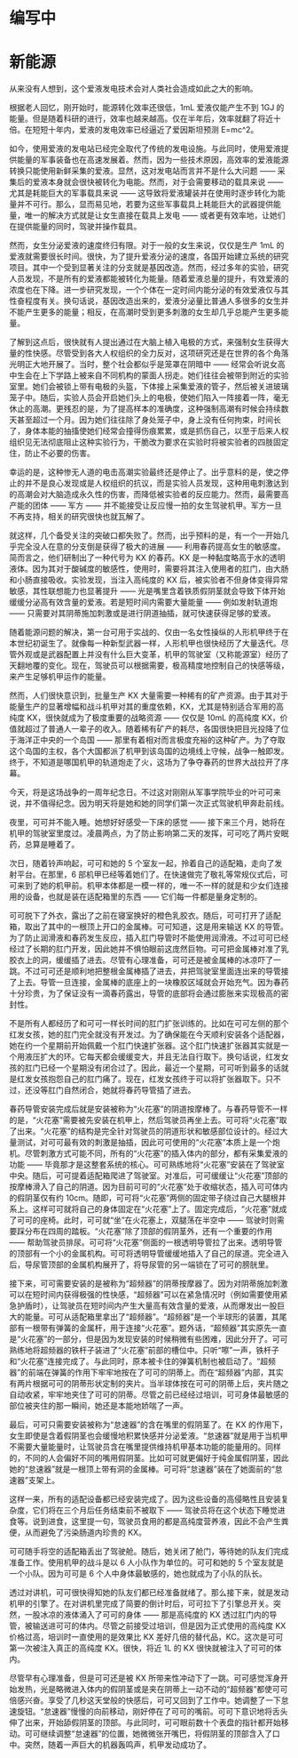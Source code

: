# 编写中
# 新能源
从来没有人想到，这个爱液发电技术会对人类社会造成如此之大的影响。

根据老人回忆，刚开始时，能源转化效率还很低，1mL 爱液仅能产生不到 1GJ 的能量。但是随着科研的进行，效率也越来越高。仅在半年后，效率就翻了将近十倍。在短短十年内，爱液的发电效率已经逼近了爱因斯坦预测 E=mc^2。

如今，使用爱液的发电站已经完全取代了传统的发电设施。与此同时，使用爱液提供能量的军事装备也在高速发展着。然而，因为一些技术原因，高效率的爱液能源转换只能使用新鲜采集的爱液。显然，这对发电站而言并不是什么大问题 —— 采集后的爱液本身就会很快被转化为电能。然而，对于会需要移动的载具来说 —— 尤其是耗能巨大的军事载具来说 —— 这导致将爱液罐装并在使用时逐步转化为能量并不可行。那么，显而易见地，若要为这些军事载具上耗能巨大的武器提供能量，唯一的解决方式就是让女生直接在载具上发电 —— 或者更有效率地，让她们在提供能量的同时，驾驶并操作载具。

然而，女生分泌爱液的速度终归有限。对于一般的女生来说，仅仅是生产 1mL 的爱液就需要很长时间。很快，为了提升爱液分泌的速度，各国开始建立系统的研究项目。其中一个受到显著关注的分支就是基因改造。然而，经过多年的实验，研究人员发现，不是所有的爱液都能被转化为能量。随着爱液总量的提升，有效爱液的浓度也在下降。进一步研究发现，一个个体在一定时间内能分泌的有效爱液仅与其性奋程度有关。换句话说，基因改造出来的，爱液分泌量比普通人多很多的女生并不能产生更多的能量；相反，在高潮时受到更多刺激的女生却几乎总能产生更多能量。

了解到这点后，很快就有人提出通过在大脑上植入电极的方式，来强制女生获得大量的性快感。尽管受到各大人权组织的全力反对，这项研究还是在世界的各个角落光明正大地开展了。当时，整个社会都似乎是笼罩在阴暗中 —— 经常会听说女高中生会在上下学路上被来自不同机构的蒙面人拐走。她们往往会被带到附近的实验室里。她们会被锁上带有电极的头盔，下体接上采集爱液的管子，然后被关进玻璃笼子中。随后，实验人员会开启她们头上的电极，使她们陷入一阵接着一阵，毫无休止的高潮。更残忍的是，为了提高样本的准确度，这种强制高潮有时候会持续数天甚至超过一个月。因为她们往往除了身处笼子中，身上没有任何拘束，时间长了，身体本能的抽搐使她们经常会撞得伤痕累累，或是抓伤自己，以至于后来人权组织见无法彻底阻止这种实验行为，干脆改为要求在实验时将被实验者的四肢固定住，防止不必要的伤害。

幸运的是，这种惨无人道的电击高潮实验最终还是停止了。出乎意料的是，使之停止的并不是良心发现或是人权组织的抗议，而是实验人员发现，这种用电刺激达到的高潮会对大脑造成永久性的伤害，而降低被实验者的反应能力。然而，最需要高产能的团体 —— 军方 —— 并不能接受让反应慢一拍的女生驾驶机甲。军方一旦不再支持，相关的研究很快也就瓦解了。

就这样，几个备受关注的突破口都失败了。然而，出乎预料的是，有一个一开始几乎完全没人在意的分支倒是获得了极大的进展 —— 利用春药提高女生的敏感度。简而言之，他们研制出了一种代号为 KX 的春药。KX 是一种黏度略高于水的透明液体。因为其对于酸碱度的敏感性，使用时，需要将其注入使用者的肛门，由大肠和小肠直接吸收。实验发现，当注入高纯度的 KX 后，被实验者不但身体变得异常敏感，其性联想能力也显著提升 —— 光是嘴里含着铁质假阴茎就会导致下体开始缓缓分泌高有效含量的爱液。若是短时间内需要大量能量 —— 例如发射轨道炮 —— 只需要对其阴蒂施加刺激或是进行阴道抽插，就可快速获得足够的爱液。

随着能源问题的解决，第一台可用于实战的、仅由一名女性操纵的人形机甲终于在本世纪初诞生了。就像每一种新型武器一样，人形机甲也很快经历了大量迭代。尽管外观或是武器配置上并没有什么巨大变革，机甲的驾驶室（又称能源室）经历了天翻地覆的变化。现在，驾驶员可以根据需要，极高精度地控制自己的快感等级，来产生足够机甲运作的能量。

然而，人们很快意识到，批量生产 KX 大量需要一种稀有的矿产资源。由于其对于能量生产的显著增幅和战斗机甲对其的重度依赖，KX，尤其是特别适合军用的高纯度 KX，很快就成为了极度重要的战略资源 —— 仅仅是 10mL 的高纯度 KX，价值就超过了普通人一辈子的收入。随着稀有矿产的耗尽，各国很快把目光投降了位于海洋正中央的一个岛国 —— 那里有着相对而言极度充裕的这种矿产。为了夺取这个岛国的主权，各个大国都派了机甲到该岛国的边境线上守候，战争一触即发。终于，不知道是哪国机甲的轨道炮走了火，这场为了争夺春药的世界大战拉开了序幕。

今天，将是这场战争的一周年纪念日。不过这对刚刚从军事学院毕业的叶可可来说，并不值得纪念。因为明天将是她和她的同学们第一次正式驾驶机甲奔赴前线。

夜里，可可并不能入睡。她想好好感受一下床的感觉 —— 接下来三个月，她将在机甲的驾驶室里度过。凌晨两点，为了防止影响第二天的发挥，可可吃了两片安眠药，总算是睡着了。

次日，随着铃声响起，可可和她的 5 个室友一起，拎着自己的适配箱，走向了发射平台。在那里，6 部机甲已经等着她们了。在快速做完了敬礼等常规仪式后，可可来到了她的机甲前。机甲本体都是一模一样的，唯一不一样的就是和少女们连接用的设备，也就是装在适配箱里的东西 —— 它们每一件都是量身定制的。

可可脱下了外衣，露出了之前在寝室换好的橙色乳胶衣。随后，可可打开了适配箱，取出了其中的一根顶上开口的金属棒。可可知道，这是用来输送 KX 的导管。为了防止润滑液和春药发生反应，插入肛门导管时不能使用润滑液。不过可可已经经过了长期的肛门开发，因此她并不惧怕眼前这庞然巨物。可可把金属棒对准了乳胶衣上的洞，缓缓插了进去。尽管有心理准备，可可还是被金属棒的冰凉吓了一跳。不过可可还是顺利地把整根金属棒插了进去，并把驾驶室里面连出来的导管接了上去。导管一旦连接，金属棒的底座上的一块橡胶区域就会开始充气。因为春药十分珍贵，为了保证没有一滴春药露出，导管的底部将会通过膨胀来实现极高的密封性。

不是所有人都经历了和可可一样长时间的肛门扩张训练的。比如在可可左侧的那个红发女孩，她的肛门完全就没有开发过。为了确保能在今天顺利安装各个适配器，她在约一个星期前开始佩戴一个肛门快速扩张器。这个肛门快速扩张器其实就是一个用液压扩大的环。它每天都会缓缓变大，并且无法自行取下。换句话说，红发女孩的肛门已经一个星期没有闭合过了。因此，最近一个星期，可可听到最多的话就是红发女孩抱怨自己的肛门痛了。现在，红发女孩终于可以将扩张器取下。只不过，还没等肛门自然闭合，她就将春药导管插了进去。

春药导管安装完成后就是安装被称为“火花塞”的阴道按摩棒了。与春药导管不一样的是，“火花塞”需要被先安装在机甲上，然后驾驶员再坐上去。可可将“火花塞”取了出来。“火花塞”的结构是完全针对驾驶员的阴道形状和敏感部位设计的。经过大量测试，对可可最有效的刺激是抽插，因此可可使用的“火花塞”本质上是一个炮机。尽管刺激方式可能不同，所有的“火花塞”的插入体内的部分，都有采集爱液的功能 —— 毕竟那才是这整套系统的核心。可可熟练地将“火花塞”安装在了驾驶室中央。随后，可可提着适配箱爬进了驾驶室。对准后，可可缓缓让“火花塞”顶部的按摩棒滑入了自己的阴道。因为目前可可的“火花塞”处于收缩状态，插入可可体内的假阴茎仅有约 10cm。随即，可可将“火花塞”两侧的固定带子绕过自己大腿根并系上。这样可可就将自己的身体固定在“火花塞”上了。固定完成后，“火花塞”就成了可可的座椅。此时，可可就“坐”在火花塞上，双腿荡在半空中 —— 驾驶时则需要踩分布在四周的踏板。“火花塞”除了顶部的假阴茎外，还有一个重要的作用 —— 帮助驾驶员排尿。可可将“火花塞”侧面的一根透明导管拉了出来。透明导管的顶部有一个小的金属机构。可可将透明导管缓缓地插入了自己的尿道。完全进入后，导尿管顶部的金属机构展开了，将导尿管的另一端锁在了可可的膀胱里。

接下来，可可需要安装的是被称为“超频器”的阴蒂按摩器了。因为对阴蒂施加刺激可以在短时间内获得极强的性快感，“超频器”可以在紧急情况时（例如需要使用紧急护盾时），让驾驶员在短时间内产生大量高有效含量的爱液，从而爆发出一股巨大的能量。可可从适配箱里拿出了“超频器”。“超频器”是一个半球形的装置，其尾部有一根带有弹簧的金属杆，用于连接“火花塞”。题外话，“超频器”其实原先一直是“火花塞”的一部分，但是因为发现安装的时候稍微有些困难，因此分开了。可可熟练地将超频器的铁杆子装进了“火花塞”前部的槽位中。只听“嚓”一声，铁杆子和“火花塞”连接完成了。与此同时，原本被卡住的弹簧机制也被启动了。“超频器”的前端在弹簧的作用下牢牢地按在了可可的阴蒂上。而在“超频器”内部，其实有两片根据可可的阴蒂形状定制的夹片。当半球体按在可可的阴蒂上后，夹片随之自动收紧，牢牢地夹住了可可的阴蒂。尽管之前已经经过培训，可可身体最敏感的部位被夹住的那一瞬间，她还是本能地娇喘了一声。

最后，可可只需要安装被称为“怠速器”的含在嘴里的假阴茎了。在 KX 的作用下，女生即使是含着假阴茎也会缓慢地积累快感并分泌爱液。“怠速器”就是用于当机甲不需要大量能量时，让驾驶员含在嘴里提供维持机甲基本功能的能量用的。同样的，不同的人会偏好不同的嘴用假阴茎。比如可可就更偏好于纯金属假阴茎，因此她的“怠速器”就是一根顶上带有洞的金属棒。可可将“怠速器”装在了她面前的“怠速器”支架上。

这样一来，所有的适配设备都已经安装完成了。因为这些设备的高侵略性且安装复杂度，它们将在三个月后任务结束前不被取下 —— 驾驶员将在这个状态下睡觉进食等。说到进食，这里提一句，驾驶员食用的都是高纯度营养液，因此不会产生粪便，从而避免了污染肠道内珍贵的 KX。

可可随手将空的适配箱丢出了驾驶舱。随后，她关闭了舱门，等待她的队友们完成准备工作。使用机甲的战斗是以 6 人小队作为单位的。可可和她的 5 个室友就是一个小队。因为可可是 6 个人中身体最敏感的，她也就成为了小队的队长。

透过对讲机，可可很快得知她的队友们都已经准备就绪了。那么接下来，就是发动机甲的引擎了。在对讲机里完成了简要的倒计时后，可可拉下了引擎总开关。突然，一股冰凉的液体涌入了可可的身体 —— 那是高纯度的 KX 透过肛门内的导管，被输送进可可的体内。尽管之前接受过培训，但是因为正式使用的高纯度 KX 价格过高，培训时一直使用的是效果比 KX 差好几倍的替代品，KC。这次是可可第一次被注入真正的高纯度 KX。很快，将近 1L 的 KX 很快就被注入了可可的体内。

尽管早有心理准备，但是可可还是被 KX 所带来性冲动下了一跳。可可感觉浑身开始发热，光是略微进入体内的假阴茎或是夹在阴蒂上一动不动的“超频器”都使可可倍感兴奋。享受了几秒这天堂般的快感后，可可又回到了工作中。她调整了一下怠速旋钮。“怠速器”慢慢的向前移动，刚好停在了可可的嘴前。可可下意识地将舌头伸了出来，开始舔假阴茎的顶部。与此同时，可可眼前数十个表盘的指针都开始移动。可可继续调整“怠速器”的位置，她微微张开嘴巴，将假阴茎的顶部含入了口中。突然，随着一声巨大的机器轰鸣声，机甲发动成功了。